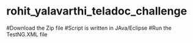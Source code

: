 # rohit_yalavarthi_teladoc_challenge

#Download the Zip file
#Script is written in JAva/Eclipse
#Run the TestNG.XML file

